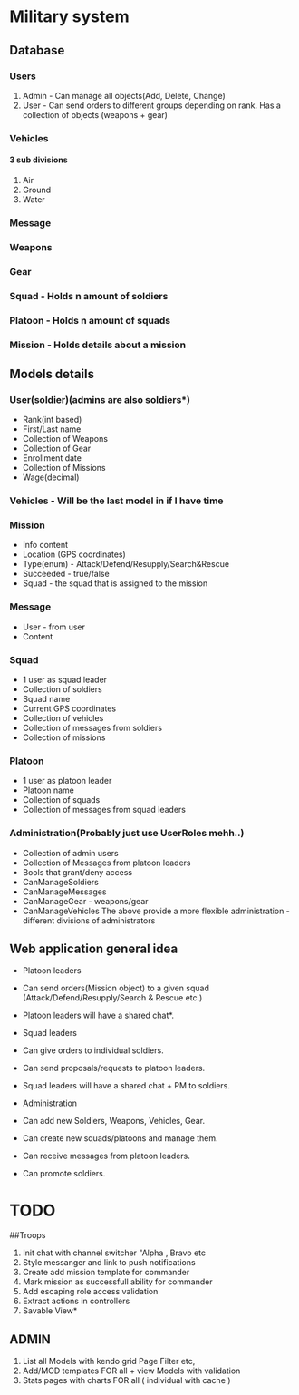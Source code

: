# Military system
## Database
### Users
1. Admin - Can manage all objects(Add, Delete, Change)
2. User - Can send orders to different groups depending on rank.
Has a collection of objects (weapons + gear)
### Vehicles
#### 3 sub divisions

1. Air
2. Ground
3. Water

### Message 
### Weapons

### Gear

### Squad - Holds n amount of soldiers

### Platoon - Holds n amount of squads

### Mission - Holds details about a mission

## Models details
### User(soldier)(admins are also soldiers*)
+ Rank(int based)
+ First/Last name
+ Collection of Weapons
+ Collection of Gear
+ Enrollment date
+ Collection of Missions
+ Wage(decimal)

### Vehicles - Will be the last model in if I have time

### Mission
+ Info content
+ Location (GPS coordinates)
+ Type(enum) - Attack/Defend/Resupply/Search&Rescue
+ Succeeded - true/false
+ Squad - the squad that is assigned to the mission

### Message
+ User - from user
+ Content

### Squad
+ 1 user as squad leader
+ Collection of soldiers
+ Squad name
+ Current GPS coordinates
+ Collection of vehicles
+ Collection of messages from soldiers
+ Collection of missions

### Platoon
+ 1 user as platoon leader
+ Platoon name
+ Collection of squads
+ Collection of messages from squad leaders

### Administration(Probably just use UserRoles mehh..)
+ Collection of admin users
+ Collection of Messages from platoon leaders
+ Bools that grant/deny access 
 + CanManageSoldiers
 + CanManageMessages
 + CanManageGear - weapons/gear
 + CanManageVehicles
The above provide a more flexible administration - different divisions of administrators

## Web application general idea
+ Platoon leaders
 +  Can send orders(Mission object) to a given squad (Attack/Defend/Resupply/Search & Rescue etc.)
 +  Platoon leaders will have a shared chat*.

+ Squad leaders
 +  Can give orders to individual soldiers.
 +  Can send proposals/requests to platoon leaders.
 +  Squad leaders will have a shared chat + PM to soldiers.

+ Administration
 + Can add new Soldiers, Weapons, Vehicles, Gear.
 + Can create new squads/platoons and manage them.
 + Can receive messages from platoon leaders.
 + Can promote soldiers.
# TODO
##Troops
1. Init chat with channel switcher "Alpha , Bravo etc
2. Style messanger and link to push notifications
3. Create add mission template for commander
4. Mark mission as successfull ability for commander
5. Add escaping role access validation 
6. Extract actions in controllers
7. Savable View*

## ADMIN
1. List all Models with kendo grid Page Filter etc,
2. Add/MOD templates FOR all + view Models with validation
3. Stats pages with charts FOR all ( individual with cache )
